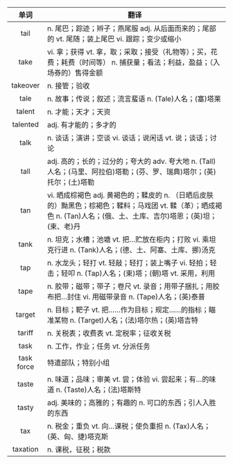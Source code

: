 |单词|翻译  |
|:--:|--| 
|	tail  		|		n. 尾巴；踪迹；辫子；燕尾服 adj. 从后面而来的；尾部的 vt. 尾随；装上尾巴 vi. 跟踪；变少或缩小	|		
|	take  		|		vi. 拿；获得 vt. 拿，取；采取；接受（礼物等）；买，花费；耗费（时间等） n. 捕获量；看法；利益，盈益；（入场券的）售得金额	|		
|	takeover  		|		n. 接管；验收	|		
|	tale  		|		n. 故事；传说；叙述；流言蜚语 n. (Tale)人名；(塞)塔莱	|		
|	talent  		|		n. 才能；天才；天资	|		
|	talented  		|		adj. 有才能的；多才的	|		
|	talk  		|		n. 谈话；演讲；空谈 vi. 谈话；说闲话 vt. 说；谈话；讨论	|		
|	tall  		|		adj. 高的；长的；过分的；夸大的 adv. 夸大地 n. (Tall)人名；(马里、阿拉伯)塔勒；(芬、罗、瑞典)塔尔；(英)托尔；(土)塔勒	|		
|	tan  		|		vi. 晒成棕褐色 adj. 黄褐色的；鞣皮的 n. （日晒后皮肤的）黝黑色；棕褐色；鞣料；马戏团 vt. 鞣（革）；晒成褐色  n. (Tan)人名；(俄、土、土库、吉尔)塔恩；(英)坦；(柬、老)丹	|		
|	tank  		|		n. 坦克；水槽；池塘 vt. 把…贮放在柜内；打败 vi. 乘坦克行进 n. (Tank)人名；(德、土、阿塞、土库、挪)汤克	|		
|	tap  		|		n. 水龙头；轻打 vt. 轻敲；轻打；装上嘴子 vi. 轻拍；轻击；轻叩 n. (Tap)人名；(柬)塔；(朝)塔 vt. 采用，利用	|		
|	tape  		|		n. 胶带；磁带；带子；卷尺 vt. 录音；用带子捆扎；用胶布把…封住 vi. 用磁带录音 n. (Tape)人名；(英)泰普	|		
|	target  		|		n. 目标；靶子 vt. 把……作为目标；规定……的指标；瞄准某物 n. (Target)人名；(法)塔尔热；(英)塔吉特	|		
|	tariff  		|		n. 关税表；收费表 vt. 定税率；征收关税	|		
|	task  		|		n. 工作，作业；任务 vt. 分派任务	|		
|	task force  		|		特遣部队；特别小组	|		
|	taste  		|		n. 味道；品味；审美 vt. 尝；体验 vi. 尝起来；有…的味道 n. (Taste)人名；(法)塔斯特	|		
|	tasty  		|		adj. 美味的；高雅的；有趣的 n. 可口的东西；引人入胜的东西	|		
|	tax  		|		n. 税金；重负 vt. 向…课税；使负重担 n. (Tax)人名；(英、匈、捷)塔克斯	|		
|	taxation  		|		n. 课税，征税；税款	|		
